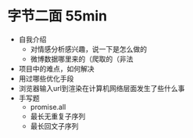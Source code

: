 # 字节二面 55min

- 自我介绍
  - 对情感分析感兴趣，说一下是怎么做的
  - 微博数据哪里来的（爬取的（非法
- 项目中的难点，如何解决
- 用过哪些优化手段
- 浏览器输入url到渲染在计算机网络层面发生了些什么事
- 手写题
  - promise.all
  - 最长无重复子序列
  - 最长回文子序列